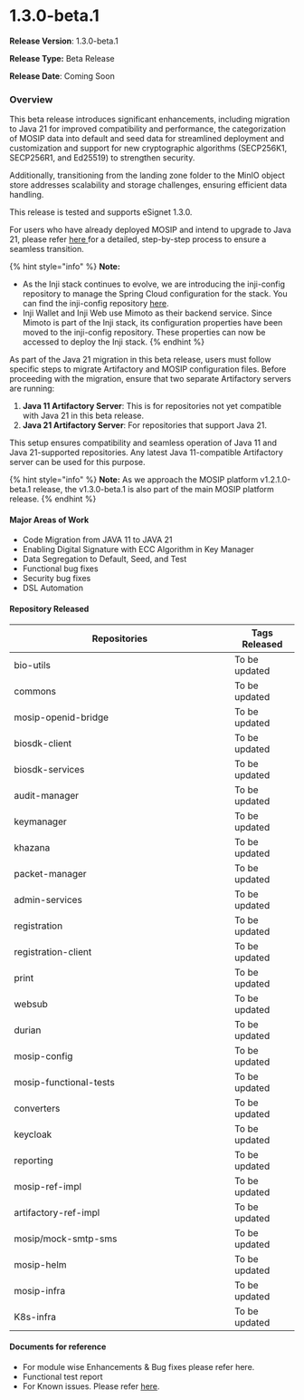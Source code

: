 # 1.3.0-beta.1

**Release Version**: 1.3.0-beta.1

**Release Type:** Beta Release

**Release Date**: Coming Soon

### **Overview**

This beta release introduces significant enhancements, including migration to Java 21 for improved compatibility and performance, the categorization of MOSIP data into default and seed data for streamlined deployment and customization and support for new cryptographic algorithms (SECP256K1, SECP256R1, and Ed25519) to strengthen security.

Additionally, transitioning from the landing zone folder to the MinIO object store addresses scalability and storage challenges, ensuring efficient data handling.

This release is tested and supports eSignet 1.3.0.

For users who have already deployed MOSIP and intend to upgrade to Java 21, please refer [here ](https://mosip.atlassian.net/wiki/spaces/MD/pages/1269760001)for a detailed, step-by-step process to ensure a seamless transition.

{% hint style="info" %}
**Note:**

* As the Inji stack continues to evolve, we are introducing the inji-config repository to manage the Spring Cloud configuration for the stack. You can find the inji-config repository [here](https://github.com/mosip/inji-config).
* Inji Wallet and Inji Web use Mimoto as their backend service. Since Mimoto is part of the Inji stack, its configuration properties have been moved to the inji-config repository. These properties can now be accessed to deploy the Inji stack.
{% endhint %}

As part of the Java 21 migration in this beta release, users must follow specific steps to migrate Artifactory and MOSIP configuration files. Before proceeding with the migration, ensure that two separate Artifactory servers are running:

1. **Java 11 Artifactory Server**: This is for repositories not yet compatible with Java 21 in this beta release.
2. **Java 21 Artifactory Server**: For repositories that support Java 21.

This setup ensures compatibility and seamless operation of Java 11 and Java 21-supported repositories. Any latest Java 11-compatible Artifactory server can be used for this purpose.

{% hint style="info" %}
**Note:** As we approach the MOSIP platform v1.2.1.0-beta.1 release, the v1.3.0-beta.1 is also part of the main MOSIP platform release.
{% endhint %}

#### **Major Areas of Work**

* Code Migration from JAVA 11 to JAVA 21
* Enabling Digital Signature with ECC Algorithm in Key Manager
* Data Segregation to Default, Seed, and Test
* Functional bug fixes
* Security bug fixes
* DSL Automation

#### **Repository Released**

<table><thead><tr><th width="374">Repositories</th><th>Tags Released</th></tr></thead><tbody><tr><td>bio-utils</td><td> To be updated</td></tr><tr><td>commons</td><td> To be updated</td></tr><tr><td>mosip-openid-bridge</td><td> To be updated</td></tr><tr><td>biosdk-client</td><td> To be updated</td></tr><tr><td>biosdk-services</td><td> To be updated</td></tr><tr><td>audit-manager</td><td> To be updated</td></tr><tr><td>keymanager</td><td> To be updated</td></tr><tr><td>khazana</td><td> To be updated</td></tr><tr><td>packet-manager</td><td> To be updated</td></tr><tr><td>admin-services</td><td> To be updated</td></tr><tr><td>registration</td><td> To be updated</td></tr><tr><td>registration-client</td><td> To be updated</td></tr><tr><td>print</td><td> To be updated</td></tr><tr><td>websub</td><td> To be updated</td></tr><tr><td>durian</td><td> To be updated</td></tr><tr><td>mosip-config</td><td> To be updated</td></tr><tr><td>mosip-functional-tests</td><td> To be updated</td></tr><tr><td>converters</td><td> To be updated</td></tr><tr><td>keycloak</td><td> To be updated</td></tr><tr><td>reporting</td><td> To be updated</td></tr><tr><td>mosip-ref-impl</td><td> To be updated</td></tr><tr><td>artifactory-ref-impl</td><td> To be updated</td></tr><tr><td>mosip/mock-smtp-sms</td><td> To be updated</td></tr><tr><td>mosip-helm</td><td> To be updated</td></tr><tr><td>mosip-infra</td><td> To be updated</td></tr><tr><td>K8s-infra</td><td> To be updated</td></tr></tbody></table>

#### **Documents for reference**

* For module wise Enhancements & Bug fixes please refer here.
* Functional test report&#x20;
* For Known issues. Please refer [here](https://mosip.atlassian.net/issues/?filter=11674).
